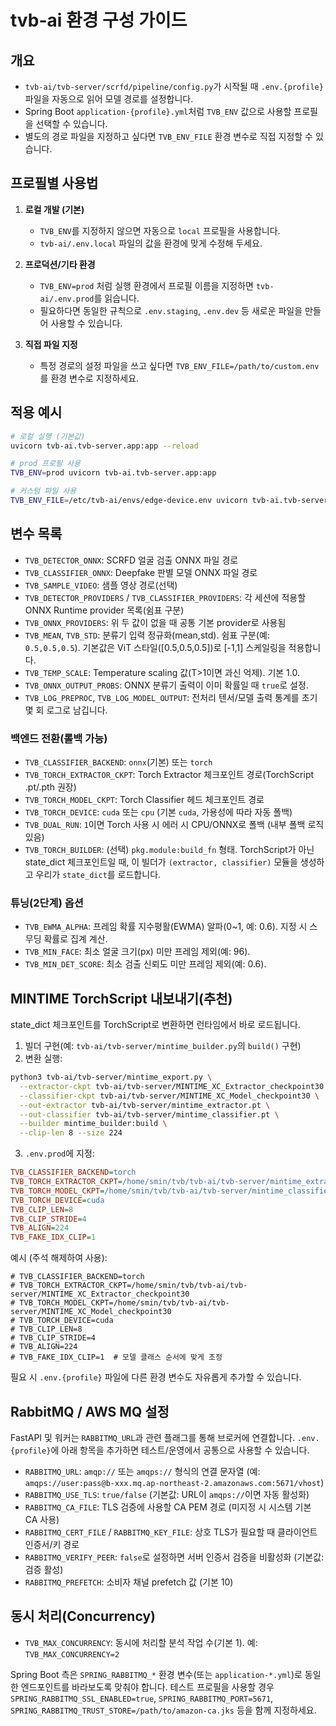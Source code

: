 # tvb-ai 환경 구성 가이드

## 개요
- `tvb-ai/tvb-server/scrfd/pipeline/config.py`가 시작될 때 `.env.{profile}` 파일을 자동으로 읽어 모델 경로를 설정합니다.
- Spring Boot `application-{profile}.yml`처럼 `TVB_ENV` 값으로 사용할 프로필을 선택할 수 있습니다.
- 별도의 경로 파일을 지정하고 싶다면 `TVB_ENV_FILE` 환경 변수로 직접 지정할 수 있습니다.

## 프로필별 사용법
1. **로컬 개발 (기본)**  
   - `TVB_ENV`를 지정하지 않으면 자동으로 `local` 프로필을 사용합니다.  
   - `tvb-ai/.env.local` 파일의 값을 환경에 맞게 수정해 두세요.

2. **프로덕션/기타 환경**  
   - `TVB_ENV=prod` 처럼 실행 환경에서 프로필 이름을 지정하면 `tvb-ai/.env.prod`를 읽습니다.  
   - 필요하다면 동일한 규칙으로 `.env.staging`, `.env.dev` 등 새로운 파일을 만들어 사용할 수 있습니다.

3. **직접 파일 지정**  
   - 특정 경로의 설정 파일을 쓰고 싶다면 `TVB_ENV_FILE=/path/to/custom.env` 를 환경 변수로 지정하세요.

## 적용 예시
```bash
# 로컬 실행 (기본값)
uvicorn tvb-ai.tvb-server.app:app --reload

# prod 프로필 사용
TVB_ENV=prod uvicorn tvb-ai.tvb-server.app:app

# 커스텀 파일 사용
TVB_ENV_FILE=/etc/tvb-ai/envs/edge-device.env uvicorn tvb-ai.tvb-server.app:app
```

## 변수 목록
- `TVB_DETECTOR_ONNX`: SCRFD 얼굴 검출 ONNX 파일 경로
- `TVB_CLASSIFIER_ONNX`: Deepfake 판별 모델 ONNX 파일 경로
- `TVB_SAMPLE_VIDEO`: 샘플 영상 경로(선택)
- `TVB_DETECTOR_PROVIDERS` / `TVB_CLASSIFIER_PROVIDERS`: 각 세션에 적용할 ONNX Runtime provider 목록(쉼표 구분)
- `TVB_ONNX_PROVIDERS`: 위 두 값이 없을 때 공통 기본 provider로 사용됨
- `TVB_MEAN`, `TVB_STD`: 분류기 입력 정규화(mean,std). 쉼표 구분(예: `0.5,0.5,0.5`). 기본값은 ViT 스타일([0.5,0.5,0.5])로 [-1,1] 스케일링을 적용합니다.
- `TVB_TEMP_SCALE`: Temperature scaling 값(T>1이면 과신 억제). 기본 1.0.
- `TVB_ONNX_OUTPUT_PROBS`: ONNX 분류기 출력이 이미 확률일 때 `true`로 설정.
- `TVB_LOG_PREPROC`, `TVB_LOG_MODEL_OUTPUT`: 전처리 텐서/모델 출력 통계를 초기 몇 회 로그로 남깁니다.

### 백엔드 전환(롤백 가능)
- `TVB_CLASSIFIER_BACKEND`: `onnx`(기본) 또는 `torch`
- `TVB_TORCH_EXTRACTOR_CKPT`: Torch Extractor 체크포인트 경로(TorchScript .pt/.pth 권장)
- `TVB_TORCH_MODEL_CKPT`: Torch Classifier 헤드 체크포인트 경로
- `TVB_TORCH_DEVICE`: `cuda` 또는 `cpu` (기본 `cuda`, 가용성에 따라 자동 폴백)
- `TVB_DUAL_RUN`: `1`이면 Torch 사용 시 에러 시 CPU/ONNX로 폴백 (내부 폴백 로직 있음)
- `TVB_TORCH_BUILDER`: (선택) `pkg.module:build_fn` 형태. TorchScript가 아닌 state_dict 체크포인트일 때, 이 빌더가 `(extractor, classifier)` 모듈을 생성하고 우리가 `state_dict`를 로드합니다.

### 튜닝(2단계) 옵션
- `TVB_EWMA_ALPHA`: 프레임 확률 지수평활(EWMA) 알파(0~1, 예: 0.6). 지정 시 스무딩 확률로 집계 계산.
- `TVB_MIN_FACE`: 최소 얼굴 크기(px) 미만 프레임 제외(예: 96).
- `TVB_MIN_DET_SCORE`: 최소 검출 신뢰도 미만 프레임 제외(예: 0.6).

## MINTIME TorchScript 내보내기(추천)
state_dict 체크포인트를 TorchScript로 변환하면 런타임에서 바로 로드됩니다.

1) 빌더 구현(예: `tvb-ai/tvb-server/mintime_builder.py`의 `build()` 구현)
2) 변환 실행:
```bash
python3 tvb-ai/tvb-server/mintime_export.py \
  --extractor-ckpt tvb-ai/tvb-server/MINTIME_XC_Extractor_checkpoint30 \
  --classifier-ckpt tvb-ai/tvb-server/MINTIME_XC_Model_checkpoint30 \
  --out-extractor tvb-ai/tvb-server/mintime_extractor.pt \
  --out-classifier tvb-ai/tvb-server/mintime_classifier.pt \
  --builder mintime_builder:build \
  --clip-len 8 --size 224
```
3) `.env.prod`에 지정:
```ini
TVB_CLASSIFIER_BACKEND=torch
TVB_TORCH_EXTRACTOR_CKPT=/home/smin/tvb/tvb-ai/tvb-server/mintime_extractor.pt
TVB_TORCH_MODEL_CKPT=/home/smin/tvb/tvb-ai/tvb-server/mintime_classifier.pt
TVB_TORCH_DEVICE=cuda
TVB_CLIP_LEN=8
TVB_CLIP_STRIDE=4
TVB_ALIGN=224
TVB_FAKE_IDX_CLIP=1
```

예시 (주석 해제하여 사용):
```
# TVB_CLASSIFIER_BACKEND=torch
# TVB_TORCH_EXTRACTOR_CKPT=/home/smin/tvb/tvb-ai/tvb-server/MINTIME_XC_Extractor_checkpoint30
# TVB_TORCH_MODEL_CKPT=/home/smin/tvb/tvb-ai/tvb-server/MINTIME_XC_Model_checkpoint30
# TVB_TORCH_DEVICE=cuda
# TVB_CLIP_LEN=8
# TVB_CLIP_STRIDE=4
# TVB_ALIGN=224
# TVB_FAKE_IDX_CLIP=1  # 모델 클래스 순서에 맞게 조정
```

필요 시 `.env.{profile}` 파일에 다른 환경 변수도 자유롭게 추가할 수 있습니다.

## RabbitMQ / AWS MQ 설정
FastAPI 및 워커는 `RABBITMQ_URL`과 관련 플래그를 통해 브로커에 연결합니다. `.env.{profile}`에 아래 항목을 추가하면 테스트/운영에서 공통으로 사용할 수 있습니다.

- `RABBITMQ_URL`: `amqp://` 또는 `amqps://` 형식의 연결 문자열 (예: `amqps://user:pass@b-xxx.mq.ap-northeast-2.amazonaws.com:5671/vhost`)
- `RABBITMQ_USE_TLS`: `true/false` (기본값: URL이 `amqps://`이면 자동 활성화)
- `RABBITMQ_CA_FILE`: TLS 검증에 사용할 CA PEM 경로 (미지정 시 시스템 기본 CA 사용)
- `RABBITMQ_CERT_FILE` / `RABBITMQ_KEY_FILE`: 상호 TLS가 필요할 때 클라이언트 인증서/키 경로
- `RABBITMQ_VERIFY_PEER`: `false`로 설정하면 서버 인증서 검증을 비활성화 (기본값: 검증 활성)
- `RABBITMQ_PREFETCH`: 소비자 채널 prefetch 값 (기본 10)

## 동시 처리(Concurrency)
- `TVB_MAX_CONCURRENCY`: 동시에 처리할 분석 작업 수(기본 1). 예: `TVB_MAX_CONCURRENCY=2`

Spring Boot 측은 `SPRING_RABBITMQ_*` 환경 변수(또는 `application-*.yml`)로 동일한 엔드포인트를 바라보도록 맞춰야 합니다. 테스트 프로필을 사용할 경우 `SPRING_RABBITMQ_SSL_ENABLED=true`, `SPRING_RABBITMQ_PORT=5671`, `SPRING_RABBITMQ_TRUST_STORE=/path/to/amazon-ca.jks` 등을 함께 지정하세요.
